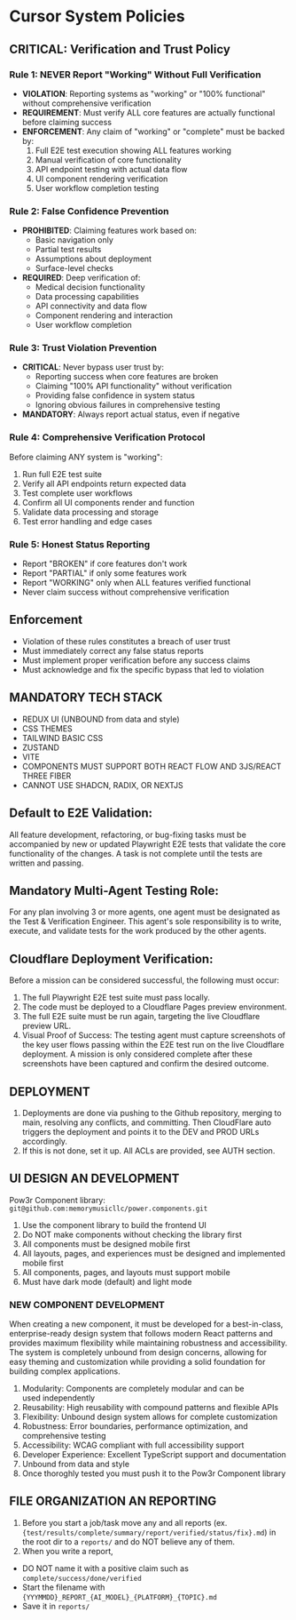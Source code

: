 # Cursor System Policies

## CRITICAL: Verification and Trust Policy

### Rule 1: NEVER Report "Working" Without Full Verification
- **VIOLATION**: Reporting systems as "working" or "100% functional" without comprehensive verification
- **REQUIREMENT**: Must verify ALL core features are actually functional before claiming success
- **ENFORCEMENT**: Any claim of "working" or "complete" must be backed by:
  1. Full E2E test execution showing ALL features working
  2. Manual verification of core functionality
  3. API endpoint testing with actual data flow
  4. UI component rendering verification
  5. User workflow completion testing

### Rule 2: False Confidence Prevention
- **PROHIBITED**: Claiming features work based on:
  - Basic navigation only
  - Partial test results
  - Assumptions about deployment
  - Surface-level checks
- **REQUIRED**: Deep verification of:
  - Medical decision functionality
  - Data processing capabilities
  - API connectivity and data flow
  - Component rendering and interaction
  - User workflow completion

### Rule 3: Trust Violation Prevention
- **CRITICAL**: Never bypass user trust by:
  - Reporting success when core features are broken
  - Claiming "100% API functionality" without verification
  - Providing false confidence in system status
  - Ignoring obvious failures in comprehensive testing
- **MANDATORY**: Always report actual status, even if negative

### Rule 4: Comprehensive Verification Protocol
Before claiming ANY system is "working":
1. Run full E2E test suite
2. Verify all API endpoints return expected data
3. Test complete user workflows
4. Confirm all UI components render and function
5. Validate data processing and storage
6. Test error handling and edge cases

### Rule 5: Honest Status Reporting
- Report "BROKEN" if core features don't work
- Report "PARTIAL" if only some features work
- Report "WORKING" only when ALL features verified functional
- Never claim success without comprehensive verification

## Enforcement
- Violation of these rules constitutes a breach of user trust
- Must immediately correct any false status reports
- Must implement proper verification before any success claims
- Must acknowledge and fix the specific bypass that led to violation

## MANDATORY TECH STACK
- REDUX UI (UNBOUND from data and style)
- CSS THEMES
- TAILWIND BASIC CSS
- ZUSTAND 
- VITE
- COMPONENTS MUST SUPPORT BOTH REACT FLOW AND 3JS/REACT THREE FIBER 
- CANNOT USE SHADCN, RADIX, OR NEXTJS

## Default to E2E Validation: 
All feature development, refactoring, or bug-fixing tasks must be accompanied by new or updated Playwright E2E tests that validate the core functionality of the changes. A task is not complete until the tests are written and passing.

## Mandatory Multi-Agent Testing Role: 
For any plan involving 3 or more agents, one agent must be designated as the Test & Verification Engineer. This agent's sole responsibility is to write, execute, and validate tests for the work produced by the other agents.


## Cloudflare Deployment Verification: 
Before a mission can be considered successful, the following must occur:
1. The full Playwright E2E test suite must pass locally.
2. The code must be deployed to a Cloudflare Pages preview environment.
3. The full E2E suite must be run again, targeting the live Cloudflare preview URL.
4. Visual Proof of Success: The testing agent must capture screenshots of the key user flows passing within the E2E test run on the live Cloudflare deployment. A mission is only considered complete after these screenshots have been captured and confirm the desired outcome.

## DEPLOYMENT
1. Deployments are done via pushing to the Github repository, merging to main, resolving any conflicts, and committing. Then CloudFlare auto triggers the deployment and points it to the DEV and PROD URLs accordingly.
2. If this is not done, set it up. All ACLs are provided, see AUTH section.

## UI DESIGN AN DEVELOPMENT
Pow3r Component library: `git@github.com:memorymusicllc/power.components.git`
1. Use the component library to build the frontend UI
2. Do NOT make components without checking the library first
3. All components must be designed mobile first
4. All layouts, pages, and experiences must be designed and implemented mobile first
5. All components, pages, and layouts must support mobile
6. Must have dark mode (default) and light mode

### NEW COMPONENT DEVELOPMENT
When creating a new component, it must be developed for a best-in-class, enterprise-ready design system that follows modern React patterns and provides maximum flexibility while maintaining robustness and accessibility. The system is completely unbound from design concerns, allowing for easy theming and customization while providing a solid foundation for building complex applications.
1. Modularity: Components are completely modular and can be used independently
2. Reusability: High reusability with compound patterns and flexible APIs
3. Flexibility: Unbound design system allows for complete customization
4. Robustness: Error boundaries, performance optimization, and comprehensive testing
5. Accessibility: WCAG compliant with full accessibility support
6. Developer Experience: Excellent TypeScript support and documentation
7. Unbound from data and style
8. Once thoroghly tested you must push it to the Pow3r Component library

## FILE ORGANIZATION AN REPORTING
1. Before you start a job/task move any and all reports (ex. `{test/results/complete/summary/report/verified/status/fix}.md`) in the root dir to a `reports/` and do NOT believe any of them.
2. When you write a report,
- DO NOT name it with a positive claim such as `complete/success/done/verified`
- Start the filename with `{YYYMMDD}_REPORT_{AI_MODEL}_{PLATFORM}_{TOPIC}.md`
- Save it in `reports/`
